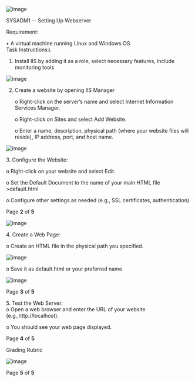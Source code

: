 ![image](https://github.com/user-attachments/assets/bb6e8c7a-9ad8-4109-b519-13c0ab7c79d8)


SYSADM1 -- Setting Up Webserver

Requirement:

• A virtual machine running Linux and Windows OS\
Task Instructions:\
1. Install IIS by adding it as a role, select necessary features,
include monitoring tools

![image](https://github.com/user-attachments/assets/49f5f514-3f5c-488b-8419-1c2751647596)

2. Create a website by opening IIS Manager
   
    o Right-click on the server’s name and select Internet Information Services Manager.
   
    o Right-click on Sites and select Add Website.
   
    o Enter a name, description, physical path (where your website files will reside), IP address, port, and host name.

![image](https://github.com/user-attachments/assets/11d07b34-139e-4ffb-9dc3-60ec76918888)

3\. Configure the Website:

o Right-click on your website and select Edit.

 o Set the Default Document to the name of your main HTML file >default.html
    
o Configure other settings as needed (e.g., SSL certificates, authentication)
    
Page **2** of **5**

![image](https://github.com/user-attachments/assets/102ff676-40a4-42f9-9d13-102a074fc06c)

4\. Create a Web Page:

 o Create an HTML file in the physical path you specified.
 
![image](https://github.com/user-attachments/assets/7d7903df-1b27-435d-afd5-9dfd637e492e)

o Save it as default.html or your preferred name

![image](https://github.com/user-attachments/assets/49d47e65-b862-44cb-8c13-827bc396df4d)

Page **3** of **5**

5\. Test the Web Server:\
o Open a web browser and enter the URL of your website (e.g.,http://localhost). 

o You should see your web page displayed.

Page **4** of **5**

Grading Rubric

![image](https://github.com/user-attachments/assets/9555f2c9-fc93-43cc-996f-c34d9b20d179)


Page **5** of **5**
